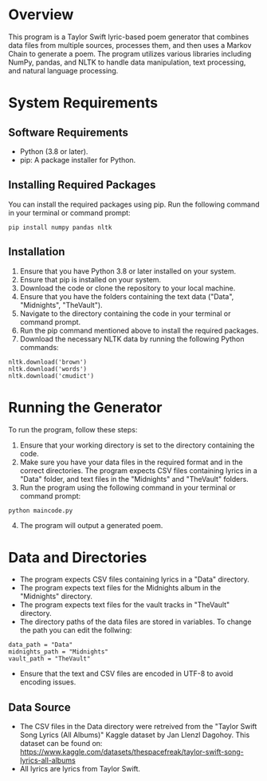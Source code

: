 # Overview
This program is a Taylor Swift lyric-based poem generator that combines data files from multiple sources, processes them, and then uses a Markov Chain to generate a poem. The program utilizes various libraries including NumPy, pandas, and NLTK to handle data manipulation, text processing, and natural language processing.

# System Requirements

## Software Requirements
- Python (3.8 or later).
- pip: A package installer for Python.

## Installing Required Packages
You can install the required packages using pip. Run the following command in your terminal or command prompt:
```
pip install numpy pandas nltk
```

## Installation
1. Ensure that you have Python 3.8 or later installed on your system.
2. Ensure that pip is installed on your system.
3. Download the code or clone the repository to your local machine.
4. Ensure that you have the folders containing the text data ("Data", "Midnights", "TheVault").
5. Navigate to the directory containing the code in your terminal or command prompt.
6. Run the pip command mentioned above to install the required packages.
7. Download the necessary NLTK data by running the following Python commands:
```
nltk.download('brown')
nltk.download('words')
nltk.download('cmudict')
```


# Running the Generator
To run the program, follow these steps:
1. Ensure that your working directory is set to the directory containing the code.
2. Make sure you have your data files in the required format and in the correct directories. The program expects CSV files containing lyrics in a "Data" folder, and text files in the "Midnights" and "TheVault" folders.
3. Run the program using the following command in your terminal or command prompt:
```
python maincode.py
```
4. The program will output a generated poem.

# Data and Directories
- The program expects CSV files containing lyrics in a "Data" directory.
- The program expects text files for the Midnights album in the "Midnights" directory.
- The program expects text files for the vault tracks in "TheVault" directory.
- The directory paths of the data files are stored in variables. To change the path you can edit the follwing:
```
data_path = "Data"
midnights_path = "Midnights"
vault_path = "TheVault"
```
- Ensure that the text and CSV files are encoded in UTF-8 to avoid encoding issues.

## Data Source
- The CSV files in the Data directory were retreived from the "Taylor Swift Song Lyrics (All Albums)" Kaggle dataset by Jan Llenzl Dagohoy. This dataset can be found on: https://www.kaggle.com/datasets/thespacefreak/taylor-swift-song-lyrics-all-albums
- All lyrics are lyrics from Taylor Swift.
